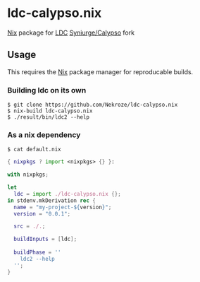 # ldc-calypso.nix
[Nix][1] package for [LDC][2] [Syniurge/Calypso][3] fork

## Usage

This requires the [Nix][1] package manager for reproducable builds.

### Building ldc on its own

```shell
$ git clone https://github.com/Nekroze/ldc-calypso.nix
$ nix-build ldc-calypso.nix
$ ./result/bin/ldc2 --help
```

### As a nix dependency

```shell
$ cat default.nix
```
```nix
{ nixpkgs ? import <nixpkgs> {} }:

with nixpkgs;

let
  ldc = import ./ldc-calypso.nix {};
in stdenv.mkDerivation rec {
  name = "my-project-${version}";
  version = "0.0.1";

  src = ./.;

  buildInputs = [ldc];
  
  buildPhase = ''
    ldc2 --help
  '';
}
```
[1]: https://www.nixos.org/nix/
[2]: https://github.com/ldc-developers
[3]: https://github.com/Syniurge/Calypso
